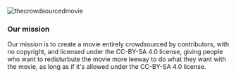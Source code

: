 ![thecrowdsourcedmovie](https://github.com/thecrowdsourcedmovie/.github/assets/67456566/1c6ca6db-ad75-4dce-a420-71f98ecc0d95)
### Our mission
Our mission is to create a movie entirely crowdsourced by contributors, with no copyright, and licensed under the CC-BY-SA 4.0 license, giving people who want to redisturbute the movie more leeway to do what they want with the movie, as long as if it's allowed under the CC-BY-SA 4.0 license.
